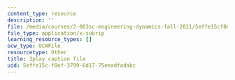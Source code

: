 ```yaml
---
content_type: resource
description: ''
file: /media/courses/2-003sc-engineering-dynamics-fall-2011/5effe15cf8ef37996d1775eeadfadabc_qrbCpv3Sv34.srt
file_type: application/x-subrip
learning_resource_types: []
ocw_type: OCWFile
resourcetype: Other
title: 3play caption file
uid: 5effe15c-f8ef-3799-6d17-75eeadfadabc
---
```

